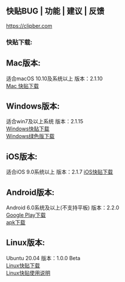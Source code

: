 ## 快贴BUG | 功能 | 建议 | 反馈

https://clipber.com

### 快贴下载: 

## Mac版本:
适合macOS 10.10及系统以上
版本：2.1.10<br>
[Mac 快贴下载](https://clipber.com/getmac?from=github.com)

## Windows版本:
适合win7及以上系统
版本：2.1.15<br>
[Windows快贴下载](https://clipber.com/getwin?from=github.com) <br>
[Windows绿色版下载](https://clipber.com/getzip?from=github.com)

## iOS版本:
适合iOS 9.0系统以上
版本：2.1.7
[iOS快贴下载](https://clipber.com/getios) <br>

## Android版本:
Android 6.0系统及以上(不支持平板)
版本：2.2.0<br>
[Google Play下载](https://clipber.com/getplay) <br>
[apk下载](https://clipber.com/getapk?from=github.com)

## Linux版本:
Ubuntu 20.04
版本：1.0.0 Beta<br>
[Linux快贴下载](https://blog.clipber.com/posts/ubuntu-2004-guide/) <br>
[Linux快贴使用说明](https://blog.clipber.com/posts/linux-about/)

